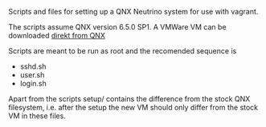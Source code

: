 Scripts and files for setting up a QNX Neutrino system for use with vagrant.

The scripts assume QNX version 6.5.0 SP1. A VMWare VM can be downloaded [direkt from QNX](https://www.google.de/url?sa=t&rct=j&q=&esrc=s&source=web&cd=5&cad=rja&ved=0CEwQFjAE&url=http%3A%2F%2Fwww.qnx.com%2Fdownload%2Ffeature.html%3Fprogramid%3D23665&ei=ON1gUtpeoqfiBO-hgJAG&usg=AFQjCNEh7XAm0y24bOxLzwrLwi7uMUhxOw&sig2=3-nLokU8CwN6bMrf0pcOKA&bvm=bv.54934254,d.bGE)

Scripts are meant to be run as root and the recomended sequence is
 
 * sshd.sh
 * user.sh
 * login.sh

Apart from the scripts setup/ contains the difference from the stock QNX filesystem, i.e. after the setup the new VM should only differ from the stock VM in these files.
